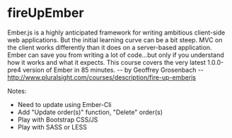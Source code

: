 # fireUpEmber

Ember.js is a highly anticipated framework for writing ambitious client-side web applications. But the initial learning curve can be a bit steep. MVC on the client works differently than it does on a server-based application. Ember can save you from writing a lot of code...but only if you understand how it works and what it expects. This course covers the very latest 1.0.0-pre4 version of Ember in 85 minutes.
-- by Geoffrey Grosenbach
-- http://www.pluralsight.com/courses/description/fire-up-emberjs

Notes:
- Need to update using Ember-Cli
- Add "Update order(s)" function, "Delete" order(s)
- Play with Bootstrap CSS/JS
- Play with SASS or LESS
